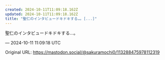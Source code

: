 ```yaml
---
created: 2024-10-11T11:09:18.162Z
updated: 2024-10-11T11:09:18.162Z
title: "聖仁のインタビュードキドキする…。[...]"
---
```


<p>聖仁のインタビュードキドキする…。</p>

&mdash; 2024-10-11 11:09:18 UTC

Original URL: https://mastodon.social/@sakuramochi0/113288475978112319
